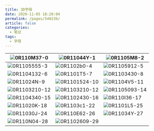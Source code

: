 ```yaml
---
title: 3D字母
date: 2020-11-05 18:20:04
permalink: /pages/54023b/
article: false
categories:
  - 笔记
tags:
  - 字母
---
```


| ![0R110M37-0](https://img.sj33.cn/uploads/allimg/201407/0R110M37-0.jpg) | ![0R11044Y-1](https://img.sj33.cn/uploads/allimg/201407/0R11044Y-1.jpg) | ![0R1105M8-2](https://img.sj33.cn/uploads/allimg/201407/0R1105M8-2.jpg) |
| ------------------------------------------------------------ | ------------------------------------------------------------ | ------------------------------------------------------------ |
| ![0R1105555-3](https://img.sj33.cn/uploads/allimg/201407/0R1105555-3.jpg) | ![0R1102b0-4](https://img.sj33.cn/uploads/allimg/201407/0R1102b0-4.jpg) | ![0R1105912-5](https://img.sj33.cn/uploads/allimg/201407/0R1105912-5.jpg) |
| ![0R1104132-6](https://img.sj33.cn/uploads/allimg/201407/0R1104132-6.jpg) | ![0R1101T5-7](https://img.sj33.cn/uploads/allimg/201407/0R1101T5-7.jpg) | ![0R1103430-8](https://img.sj33.cn/uploads/allimg/201407/0R1103430-8.jpg) |
| ![0R11024N-9](https://img.sj33.cn/uploads/allimg/201407/0R11024N-9.jpg) | ![0R1101524-10](https://img.sj33.cn/uploads/allimg/201407/0R1101524-10.jpg) | ![0R1104V5-11](https://img.sj33.cn/uploads/allimg/201407/0R1104V5-11.jpg) |
| ![0R1103210-12](https://img.sj33.cn/uploads/allimg/201407/0R1103210-12.jpg) | ![0R1103210-12](https://img.sj33.cn/uploads/allimg/201407/0R1101E1-13.jpg) | ![0R1105093-14](https://img.sj33.cn/uploads/allimg/201407/0R1105093-14.jpg) |
| ![0R1104340-15](https://img.sj33.cn/uploads/allimg/201407/0R1104340-15.jpg) | ![0R1102430-16](https://img.sj33.cn/uploads/allimg/201407/0R1102430-16.jpg) | ![0R110I36-17](https://img.sj33.cn/uploads/allimg/201407/0R110I36-17.jpg) |
| ![0R11020K-18](https://img.sj33.cn/uploads/allimg/201407/0R11020K-18.jpg) | ![0R1103c1-22](https://img.sj33.cn/uploads/allimg/201407/0R1103c1-22.jpg) | ![0R1101L5-25](https://img.sj33.cn/uploads/allimg/201407/0R1101L5-25.jpg) |
| ![0R11030J-24](https://img.sj33.cn/uploads/allimg/201407/0R11030J-24.jpg) | ![0R110E62-26](https://img.sj33.cn/uploads/allimg/201407/0R110E62-26.jpg) | ![0R11034Y-27](https://img.sj33.cn/uploads/allimg/201407/0R11034Y-27.jpg) |
| ![0R110N04-28](https://img.sj33.cn/uploads/allimg/201407/0R110N04-28.jpg) | ![0R1102609-29](https://img.sj33.cn/uploads/allimg/201407/0R1102609-29.jpg) |                                                              |
